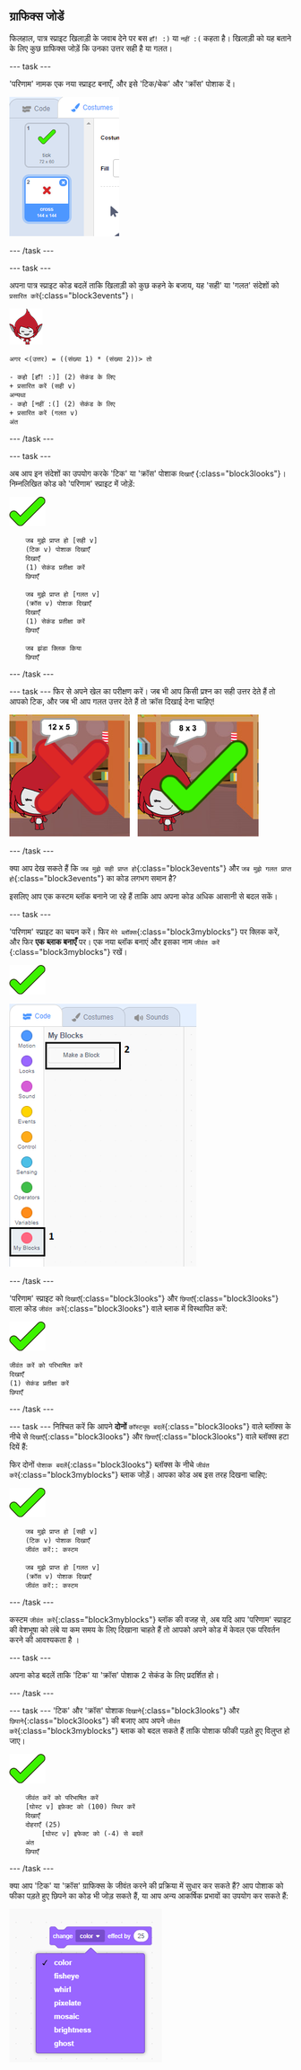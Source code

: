 ## ग्राफिक्स जोडें

फिलहाल, पात्र स्प्राइट खिलाड़ी के जवाब देने पर बस ` हाँ! :) ` या ` नहीं :( ` कहता है। खिलाड़ी को यह बताने के लिए कुछ ग्राफिक्स जोड़ें कि उनका उत्तर सही है या गलत।

\--- task \---

'परिणाम' नामक एक नया स्प्राइट बनाएँ, और इसे 'टिक/चेक' और 'क्रॉस' पोशाक दें।

![टिक और क्रॉस पोशाक के साथ स्प्राइट](images/brain-result.png)

\--- /task \---

\--- task \---

अपना पात्र स्प्राइट कोड बदलें ताकि खिलाड़ी को कुछ कहने के बजाय, यह 'सही' या 'गलत' संदेशों को `प्रसारित करें`{:class="block3events"}।

![पात्र स्प्राइट](images/giga-sprite.png)

```blocks3
अगर <(उत्तर) = ((संख्या 1) * (संख्या 2))> तो

- कहो [हाँ! :)] (2) सेकंड के लिए
+ प्रसारित करें (सही v)
अन्यथा
- कहो [नहीं :(] (2) सेकंड के लिए
+ प्रसारित करें (गलत v)
अंत
```

\--- /task \---

\--- task \---

अब आप इन संदेशों का उपयोग करके 'टिक' या 'क्रॉस' पोशाक `दिखाएँ` {:class="block3looks"}। निम्नलिखित कोड को 'परिणाम' स्प्राइट में जोड़ें:

![परिणाम स्प्राइट](images/result-sprite.png)

```blocks3
    जब मुझे प्राप्त हो [सही v]
    (टिक v) पोशाक दिखाएँ
    दिखाएँ
    (1) सेकंड प्रतीक्षा करें
    छिपाएँ
  
    जब मुझे प्राप्त हो [गलत v]
    (क्रॉस v) पोशाक दिखाएँ
    दिखाएँ
    (1) सेकंड प्रतीक्षा करें
    छिपाएँ

    जब झंडा क्लिक किया
    छिपाएँ
```

\--- /task \---

\--- task \--- फिर से अपने खेल का परीक्षण करें। जब भी आप किसी प्रश्न का सही उत्तर देते हैं तो आपको टिक, और जब भी आप गलत उत्तर देते हैं तो क्रॉस दिखाई देना चाहिए!

![Tick for correct, cross for wrong answer](images/brain-test-answer.png)

\--- /task \---

क्या आप देख सकते हैं कि `जब मुझे सही प्राप्त हो`{:class="block3events"} और `जब मुझे गलत प्राप्त हो`{:class="block3events"} का कोड लगभग समान है?

इसलिए आप एक कस्टम ब्लॉक बनाने जा रहे हैं ताकि आप अपना कोड अधिक आसानी से बदल सकें।

\--- task \---

'परिणाम' स्प्राइट का चयन करें। फिर `मेरे ब्लॉक्स`{:class="block3myblocks"} पर क्लिक करें, और फिर **एक ब्लाक बनाएँ** पर। एक नया ब्लॉक बनाएं और इसका नाम `जीवंत करें` {:class="block3myblocks"} रखें।

![Result sprite](images/result-sprite.png)

![Create a block called animate](images/brain-animate-function.png)

\--- /task \---

'परिणाम' स्प्राइट को `दिखाएँ`{:class="block3looks"} और `छिपाएँ`{:class="block3looks"} वाला कोड `जीवंत करें`{:class="block3looks"} वाले ब्लाक में विस्थापित करें:

![Result sprite](images/result-sprite.png)

```blocks3
जीवंत करें को परिभाषित करें
दिखाएँ
(1) सेकंड प्रतीक्षा करें
छिपाएँ
```

\--- /task \---

\--- task \--- निश्चित करें कि आपने **दोनों** `कॉस्ट्यूम बदलें`{:class="block3looks"} वाले ब्लॉक्स के नीचे से `दिखाएँ`{:class="block3looks"} और `छिपाएँ`{:class="block3looks"} वाले ब्लॉक्स हटा दियें हैं:

फिर दोनों `पोशाक बदलें`{:class="block3looks"} ब्लॉक्स के नीचे `जीवंत करें`{:class="block3myblocks"} ब्लाक जोड़ें। आपका कोड अब इस तरह दिखना चाहिए:

![Result sprite](images/result-sprite.png)

```blocks3
    जब मुझे प्राप्त हो [सही v]
    (टिक v) पोशाक दिखाएँ
    जीवंत करें:: कस्टम

    जब मुझे प्राप्त हो [गलत v]
    (क्रॉस v) पोशाक दिखाएँ
    जीवंत करें:: कस्टम
```

\--- /task \---

कस्टम `जीवंत करें`{:class="block3myblocks"} ब्लॉक की वजह से, अब यदि आप 'परिणाम' स्प्राइट की वेशभूषा को लंबे या कम समय के लिए दिखाना चाहते हैं तो आपको अपने कोड में केवल एक परिवर्तन करने की आवश्यकता है ।

\--- task \---

अपना कोड बदलें ताकि 'टिक' या 'क्रॉस' पोशाक 2 सेकंड के लिए प्रदर्शित हो।

\--- /task \---

\--- task \--- 'टिक' और 'क्रॉस' पोशाक `दिखाने`{:class="block3looks"} और `छिपाने`{:class="block3looks"} की बजाए आप अपने `जीवंत करें`{:class="block3myblocks"} ब्लाक को बदल सकते हैं ताकि पोशाक फीकी पड़ते हुए विलुप्त हो जाए।

![Result sprite](images/result-sprite.png)

```blocks3
    जीवंत करें को परिभाषित करें
    [घोस्ट v] इफ़ेक्ट को (100) स्थिर करें
    दिखाएँ
    दोहराएँ (25)
        [घोस्ट v] इफेक्ट को (-4) से बदलें
    अंत
    छिपाएँ
```

\--- /task \---

क्या आप 'टिक' या 'क्रॉस' ग्राफिक्स के जीवंत करने की प्रक्रिया में सुधार कर सकते हैं? आप पोशाक को फीका पड़ते हुए छिपने का कोड भी जोड़ सकते हैं, या आप अन्य आकर्षिक प्रभावों का उपयोग कर सकते हैं:

![स्क्रीनशॉट](images/brain-effects.png)